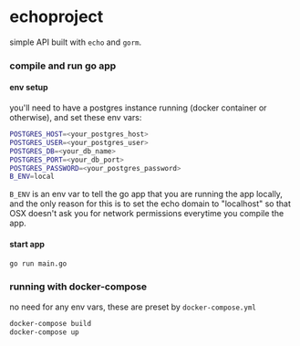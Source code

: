 # echoproject
simple API built with `echo` and `gorm`.

### compile and run go app
#### env setup
you'll need to have a postgres instance running (docker container or otherwise), and set these env vars:
```sh
POSTGRES_HOST=<your_postgres_host>
POSTGRES_USER=<your_postgres_user>
POSTGRES_DB=<your_db_name>
POSTGRES_PORT=<your_db_port>
POSTGRES_PASSWORD=<your_postgres_password>
B_ENV=local
```
`B_ENV` is an env var to tell the go app that you are running the app locally, and the only reason for this is to set the echo domain to "localhost" so that OSX doesn't ask you for network permissions everytime you compile the app.
#### start app
```sh
go run main.go
```

### running with docker-compose
no need for any env vars, these are preset by `docker-compose.yml`
```sh
docker-compose build
docker-compose up
```